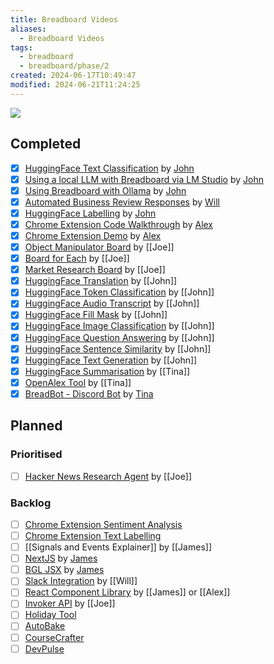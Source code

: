 ```yaml
---
title: Breadboard Videos
aliases:
  - Breadboard Videos
tags:
  - breadboard
  - breadboard/phase/2
created: 2024-06-17T10:49:47
modified: 2024-06-21T11:24:25
---
```


![](https://www.youtube.com/playlist?list=PLhROjVY7N7UUDfeDwDxFNVJbkKM0mGU5I)

## Completed

- [x] [HuggingFace Text Classification](projects/Breadboard/Phase%202/Hugging%20Face/Text%20Classification.md) by [John](people/John.md)
- [x] [Using a local LLM with Breadboard via LM Studio](projects/Breadboard/Phase%202/LM%20Studio.md) by [John](people/John.md)
- [x] [Using Breadboard with Ollama](projects/Breadboard/Phase%202/Ollama.md) by [John](people/John.md)
- [x] [Automated Business Review Responses](projects/Breadboard/Phase%202/Review%20Reply%20Board.md) by [Will](people/Will.md)
- [x] [HuggingFace Labelling](projects/Breadboard/Phase%202/Hugging%20Face/Labelling.md) by [John](people/John.md)
- [x] [Chrome Extension Code Walkthrough](projects/Breadboard/Phase%202/Chrome%20Extension.md#Code%20Walkthrough) by [Alex](Alex)
- [x] [Chrome Extension Demo](projects/Breadboard/Phase%202/Chrome%20Extension.md#Walkthrough) by [Alex](Alex)
- [x] [Object Manipulator Board](projects/Breadboard/Phase%202/Object%20Manipulator%20Board.md) by [[Joe]]
- [x] [Board for Each](projects/Breadboard/Phase%202/Board%20for%20Each.md) by [[Joe]]
- [x] [Market Research Board](projects/Breadboard/Phase%202/Market%20Research%20Board.md) by [[Joe]]
- [x] [HuggingFace Translation](projects/Breadboard/Phase%202/Hugging%20Face/Translation%20RU-ENG.md) by [[John]]
- [x] [HuggingFace Token Classification](projects/Breadboard/Phase%202/Hugging%20Face/Token%20Classification.md) by [[John]]
- [x] [HuggingFace Audio Transcript](projects/Breadboard/Phase%202/Hugging%20Face/Audio%20Transcript.md) by [[John]]
- [x] [HuggingFace Fill Mask](projects/Breadboard/Phase%202/Hugging%20Face/Fill%20Mask.md) by [[John]]
- [x] [HuggingFace Image Classification](projects/Breadboard/Phase%202/Hugging%20Face/Image%20Classification.md) by [[John]]
- [x] [HuggingFace Question Answering](projects/Breadboard/Phase%202/Hugging%20Face/Question%20Answering.md) by [[John]]
- [x] [HuggingFace Sentence Similarity](projects/Breadboard/Phase%202/Hugging%20Face/Sentence%20Similarity.md) by [[John]]
- [x] [HuggingFace Text Generation](projects/Breadboard/Phase%202/Hugging%20Face/Text%20Generation.md) by [[John]]
- [x] [HuggingFace Summarisation](projects/Breadboard/Phase%202/Hugging%20Face/Summarisation.md) by [[Tina]]
- [x] [OpenAlex Tool](projects/Breadboard/Phase%202/OpenAlex.md) by [[Tina]]
- [x] [BreadBot - Discord Bot](projects/Breadboard/Phase%202/BreadBot.md) by [Tina](Tina)
## Planned

### Prioritised
- [ ] [Hacker News Research Agent](projects/Breadboard/Phase%202/Hacker%20News/Hacker%20News%20Research%20Agent.md) by [[Joe]]
### Backlog

- [ ] [Chrome Extension Sentiment Analysis](projects/Breadboard/Phase%202/Chrome%20Extension.md#Sentiment%20Analysis)
- [ ] [Chrome Extension Text Labelling](projects/Breadboard/Phase%202/Chrome%20Extension.md#Text%20Labelling)
- [ ] [[Signals and Events Explainer]] by [[James]]
- [ ] [NextJS](projects/Breadboard/Phase%202/NextJS.md) by [James](James)
- [ ] [BGL JSX](projects/Breadboard/Phase%202/BGL%20JSX.md) by [James](James)
- [ ] [Slack Integration](projects/Breadboard/Phase%202/Slack%20Integration.md) by [[Will]]
- [ ] [React Component Library](projects/Breadboard/Phase%202/React%20Component%20Library.md) by [[James]] or [[Alex]]
- [ ] [Invoker API](projects/Breadboard/Phase%202/Invoker%20API.md) by [[Joe]]
- [ ] [Holiday Tool](projects/Breadboard/Phase%202/Holiday%20Boards.md)
- [ ] [AutoBake](projects/Breadboard/Phase%201/AutoBake.md)
- [ ] [CourseCrafter](projects/Breadboard/Phase%201/CourseCrafter.md)
- [ ] [DevPulse](projects/Breadboard/Phase%201/DevPulse.md)
